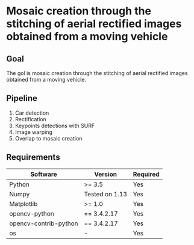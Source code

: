 # Mosaic creation through the stitching of aerial rectified images obtained from a moving vehicle

## Goal
The gol is mosaic creation through the stitching of aerial rectified images obtained from a moving vehicle.

## Pipeline
1. Car detection
2. Rectification
3. Keypoints detections with SURF
4. Image warping
5. Overlap to mosaic creation


## Requirements
| Software  | Version | Required|
| ------------- | ------------- |  ------------- |
| Python | >= 3.5  | Yes    |
| Numpy  | Tested on 1.13 |    Yes     |
| Matplotlib  | >= 1.0  | Yes   |
| opencv-python| == 3.4.2.17  | Yes
| opencv-contrib-python  | == 3.4.2.17  |Yes |
| os  | -  |Yes |
